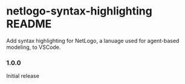 # netlogo-syntax-highlighting README

Add syntax highlighting for NetLogo, a lanuage used for agent-based modeling, to VSCode.

### 1.0.0

Initial release
